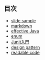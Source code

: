 ## 目次

 - [slide sample][1]
 - [markdown][2]
 - [effective Java][3]
 - [enum][4]
 - [Junit入門][5]
 - [design pattern][6]
 - [readable code][7]


  [1]: /html_sample
  [2]: /markdown
  [3]: /effective_java
  [4]: /enum
  [5]: /junit_guide
  [6]: /design_pattern
  [7]: /readable_code
